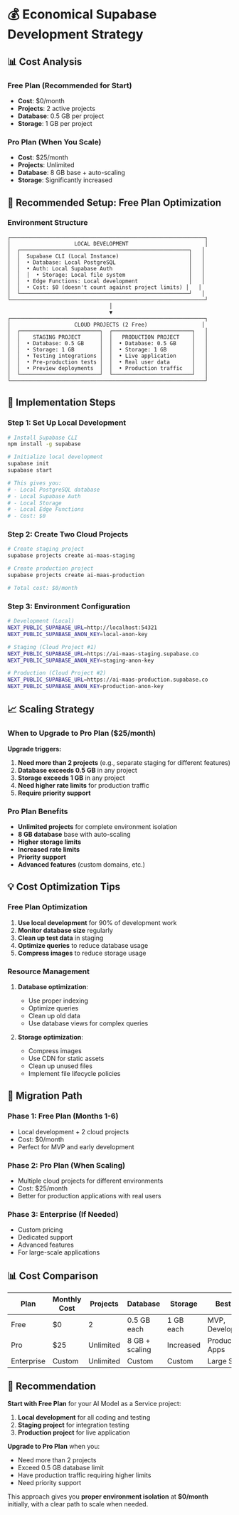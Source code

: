 # 💰 Economical Supabase Development Strategy

## 📊 Cost Analysis

### Free Plan (Recommended for Start)
- **Cost**: $0/month
- **Projects**: 2 active projects
- **Database**: 0.5 GB per project
- **Storage**: 1 GB per project

### Pro Plan (When You Scale)
- **Cost**: $25/month
- **Projects**: Unlimited
- **Database**: 8 GB base + auto-scaling
- **Storage**: Significantly increased

## 🎯 Recommended Setup: Free Plan Optimization

### Environment Structure
```
┌─────────────────────────────────────────────────────────────┐
│                    LOCAL DEVELOPMENT                        │
│  ┌─────────────────────────────────────────────────────┐   │
│  │  Supabase CLI (Local Instance)                      │   │
│  │  • Database: Local PostgreSQL                       │   │
│  │  • Auth: Local Supabase Auth                        │   │
│  │  │  • Storage: Local file system                    │   │
│  │  • Edge Functions: Local development                │   │
│  │  • Cost: $0 (doesn't count against project limits) │   │
│  └─────────────────────────────────────────────────────┘   │
└─────────────────────────────────────────────────────────────┘
                                │
                                ▼
┌─────────────────────────────────────────────────────────────┐
│                    CLOUD PROJECTS (2 Free)                 │
│  ┌─────────────────────────┐  ┌─────────────────────────┐   │
│  │    STAGING PROJECT      │  │   PRODUCTION PROJECT    │   │
│  │  • Database: 0.5 GB     │  │  • Database: 0.5 GB     │   │
│  │  • Storage: 1 GB        │  │  • Storage: 1 GB        │   │
│  │  • Testing integrations │  │  • Live application     │   │
│  │  • Pre-production tests │  │  • Real user data       │   │
│  │  • Preview deployments  │  │  • Production traffic   │   │
│  └─────────────────────────┘  └─────────────────────────┘   │
└─────────────────────────────────────────────────────────────┘
```

## 🚀 Implementation Steps

### Step 1: Set Up Local Development
```bash
# Install Supabase CLI
npm install -g supabase

# Initialize local development
supabase init
supabase start

# This gives you:
# - Local PostgreSQL database
# - Local Supabase Auth
# - Local Storage
# - Local Edge Functions
# - Cost: $0
```

### Step 2: Create Two Cloud Projects
```bash
# Create staging project
supabase projects create ai-maas-staging

# Create production project  
supabase projects create ai-maas-production

# Total cost: $0/month
```

### Step 3: Environment Configuration
```bash
# Development (Local)
NEXT_PUBLIC_SUPABASE_URL=http://localhost:54321
NEXT_PUBLIC_SUPABASE_ANON_KEY=local-anon-key

# Staging (Cloud Project #1)
NEXT_PUBLIC_SUPABASE_URL=https://ai-maas-staging.supabase.co
NEXT_PUBLIC_SUPABASE_ANON_KEY=staging-anon-key

# Production (Cloud Project #2)
NEXT_PUBLIC_SUPABASE_URL=https://ai-maas-production.supabase.co
NEXT_PUBLIC_SUPABASE_ANON_KEY=production-anon-key
```

## 📈 Scaling Strategy

### When to Upgrade to Pro Plan ($25/month)

**Upgrade triggers:**
1. **Need more than 2 projects** (e.g., separate staging for different features)
2. **Database exceeds 0.5 GB** in any project
3. **Storage exceeds 1 GB** in any project
4. **Need higher rate limits** for production traffic
5. **Require priority support**

### Pro Plan Benefits
- **Unlimited projects** for complete environment isolation
- **8 GB database** base with auto-scaling
- **Higher storage limits**
- **Increased rate limits**
- **Priority support**
- **Advanced features** (custom domains, etc.)

## 💡 Cost Optimization Tips

### Free Plan Optimization
1. **Use local development** for 90% of development work
2. **Monitor database size** regularly
3. **Clean up test data** in staging
4. **Optimize queries** to reduce database usage
5. **Compress images** to reduce storage usage

### Resource Management
1. **Database optimization**:
   - Use proper indexing
   - Optimize queries
   - Clean up old data
   - Use database views for complex queries

2. **Storage optimization**:
   - Compress images
   - Use CDN for static assets
   - Clean up unused files
   - Implement file lifecycle policies

## 🔄 Migration Path

### Phase 1: Free Plan (Months 1-6)
- Local development + 2 cloud projects
- Cost: $0/month
- Perfect for MVP and early development

### Phase 2: Pro Plan (When Scaling)
- Multiple cloud projects for different environments
- Cost: $25/month
- Better for production applications with real users

### Phase 3: Enterprise (If Needed)
- Custom pricing
- Dedicated support
- Advanced features
- For large-scale applications

## 📊 Cost Comparison

| Plan | Monthly Cost | Projects | Database | Storage | Best For |
|------|-------------|----------|----------|---------|----------|
| Free | $0 | 2 | 0.5 GB each | 1 GB each | MVP, Development |
| Pro | $25 | Unlimited | 8 GB + scaling | Increased | Production Apps |
| Enterprise | Custom | Unlimited | Custom | Custom | Large Scale |

## 🎯 Recommendation

**Start with Free Plan** for your AI Model as a Service project:

1. **Local development** for all coding and testing
2. **Staging project** for integration testing
3. **Production project** for live application

**Upgrade to Pro Plan** when you:
- Need more than 2 projects
- Exceed 0.5 GB database limit
- Have production traffic requiring higher limits
- Need priority support

This approach gives you **proper environment isolation** at **$0/month** initially, with a clear path to scale when needed.
